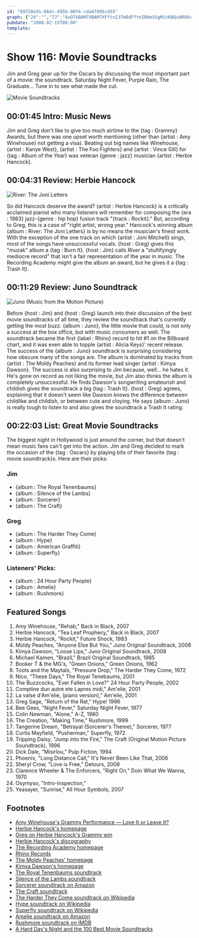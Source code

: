 ```yaml
---
id: "89728e91-86dc-495b-90f4-cda4f095c455"
graph: {"2X":"","7J":"4vO7kBAM7XBAM7XFftnI3TmBdFftnIBHm1GgMit6BQsAMX6cfd","J5":"BQsAMX6cfdBHm1GBQsAM9mGE0pDz6fpDz6fzDu1m","10R":"Fr9srLqDlKFr9srahGzL6n2yoFr9srBE24iFr9srBGcdlFr9sr7Fa2gFr9srFr9srSIHpz8pNlmFr9srFr9srhGO8YFr9srj475b"}
pubdate: "2008-02-15T00:00"
template: 
---
```






# Show 116: Movie Soundtracks

Jim and Greg gear up for the Oscars by discussing the most important part of a movie: the soundtrack. Saturday Night Fever, Purple Rain, The Graduate... Tune in to see what made the cut.

![Movie Soundtracks](https://static.soundopinions.org/images/2008/singinginrain.jpg)



## 00:01:45 Intro: Music News

Jim and Greg don't like to give too much airtime to the {tag : Grammy} Awards, but there was one upset worth mentioning (other than {artist : Amy Winehouse} not getting a visa). Beating out big names like Winehouse, {artist : Kanye West}, {artist : The Foo Fighters} and {artist : Vince Gill} for {tag : Album of the Year} was veteran {genre : jazz} musician {artist : Herbie Hancock}.



## 00:04:31 Review: Herbie Hancock

![River: The Joni Letters](https://static.soundopinions.org/assets/116/7J0.jpg)

So did Hancock deserve the award? {artist : Herbie Hancock} is a critically acclaimed pianist who many listeners will remember for composing the {era : 1983} jazz-{genre : hip hop} fusion track "{track : Rockit}." But, according to Greg, this is a case of "right artist, wrong year." Hancock's winning album {album : River: The Joni Letters} is by no means the musician's finest work. With the exception of the one track on which {artist : Joni Mitchell} sings, most of the songs have unsuccessful vocals. {host : Greg} gives this "muzak" album a {tag : Burn It}. {host : Jim} calls *River* a "stultifyingly mediocre record" that isn't a fair representation of the year in music. The Recording Academy might give the album an award, but he gives it a {tag : Trash It}.



## 00:11:29 Review: Juno Soundtrack

![Juno (Music from the Motion Picture)](https://static.soundopinions.org/assets/116/J50.jpg)

Before {host : Jim} and {host : Greg} launch into their discussion of the best movie soundtracks of all time, they review the soundtrack that's currently getting the most buzz. {album : Juno}, the little movie that could, is not only a success at the box office, but with music consumers as well. The soundtrack became the first {label : Rhino} record to hit #1 on the Billboard chart, and it was even able to topple {artist : Alicia Keys}' recent release. The success of the {album : Juno} soundtrack is surprising considering how obscure many of the songs are. The album is dominated by tracks from {artist : The Moldy Peaches} and its former lead singer {artist : Kimya Dawson}. The success is also surprising to Jim because, well... he hates it. He's gone on record as not liking the movie, but Jim also thinks the album is completely unsuccessful. He finds Dawson's songwriting amateurish and childish gives the soundtrack a big {tag : Trash It}. {host : Greg} agrees, explaining that it doesn't seem like Dawson knows the difference between childlike and childish, or between cute and cloying. He says {album : Juno} is really tough to listen to and also gives the soundtrack a Trash It rating.



## 00:22:03 List: Great Movie Soundtracks

The biggest night in Hollywood is just around the corner, but that doesn't mean music fans can't get into the action. Jim and Greg decided to mark the occasion of the {tag : Oscars} by playing bits of their favorite {tag : movie soundtrack}s. Here are their picks:


### Jim

- {album : The Royal Tenenbaums}
- {album : Silence of the Lambs}
- {album : Sorcerer}
- {album : The Craft}


### Greg

- {album : The Harder They Come}
- {album : Hype}
- {album : American Graffiti}
- {album : Superfly}


### Listeners' Picks:

- {album : 24 Hour Party People}
- {album : Amelie}
- {album : Rushmore}



## Featured Songs

1. Amy Winehouse, "Rehab," Back in Black, 2007
2. Herbie Hancock, "Tea Leaf Prophecy," Back in Black, 2007
3. Herbie Hancock, "Rockit," Future Shock, 1983
4. Moldy Peaches, "Anyone Else But You," Juno Original Soundtrack, 2008
5. Kimya Dawson, "Loose Lips," Juno Original Soundtrack, 2008
6. Michael Kamen, "Brazil," Brazil Original Soundtrack, 1985
7. Booker T & the MG's, "Green Onions," Green Onions, 1962
8. Toots and the Maytals, "Pressure Drop," The Harder They Come, 1972
9. Nico, "These Days," The Royal Tenebaums, 2001
10. The Buzzcocks, "Ever Fallen in Love?" 24 Hour Party People, 2002
11. Comptine dun autre ete Lapres midi," Am'elie, 2001
12. La valse d'Am'elie, (piano version)," Am'elie, 2001
13. Greg Sage, "Return of the Rat," Hype! 1996
14. Bee Gees, "Night Fever," Saturday Night Fever, 1977
15. Colin Newman, "Alone," A-Z, 1980
16. The Creation, "Making Time," Rushmore, 1999
17. Tangerine Dream, "Betrayal (Sorcerer's Theme)," Sorcerer, 1977
18. Curtis Mayfield, "Pusherman," Superfly, 1972
19. Tripping Daisy, "Jump into the Fire," The Craft (Original Motion Picture Soundtrack), 1996
20. Dick Dale, "Misirlou," Pulp Fiction, 1994
21. Phoenix, "Long Distance Call," It's Never Been Like That, 2006
22. Sheryl Crow, "Love is Free," Detours, 2008
23. Clarence Wheeler & The Enforcers, "Right On," Doin What We Wanna, 1970
24. Osymyso, "Intro-Inspection,"
25. Yeasayer, "Sunrise," All Hour Symbols, 2007



## Footnotes

- [Amy Winehouse's Grammy Performance — Love It or Leave It?](http://popsugar.com/1033917)
- [Herbie Hancock's homepage](http://www.herbiehancock.com/)
- [Greg on Herbie Hancock's Grammy win](http://leisureblogs.chicagotribune.com/turn_it_up/2008/02/herbie-hancocks.html#more)
- [Herbie Hancock's discography](http://www.herbiehancock.com/music/)
- [The Recording Academy homepage](http://www.grammy.com/Recording_Academy/)
- [Rhino Records](http://www.rhino.com/)
- [The Moldy Peaches' homepage](http://www.moldypeaches.com/)
- [Kimya Dawson's homepage](http://www.kimyadawson.com/)
- [The Royal Tenenbaums soundtrack](http://www.royaltenenbaums.com/soundtrack.html)
- [Silence of the Lambs soundtrack](http://www.imdb.com/title/tt0102926/soundtrack)
- [Sorcerer soundtrack on Amazon](http://www.amazon.com/Sorcerer-1977-Film-Tangerine-Dream/dp/B000002OOK)
- [The Craft soundtrack](http://www.soundtrackinfo.com/title/craft.asp)
- [The Harder They Come soundtrack on Wikipedia](http://en.wikipedia.org/wiki/The_Harder_They_Come_(soundtrack))
- [Hype soundtrack on Wikipedia](http://en.wikipedia.org/wiki/Hype!_(soundtrack))
- [Superfly soundtrack on Wikipedia](http://en.wikipedia.org/wiki/Superfly_(soundtrack))
- [Amelie soundtrack on Amazon](http://www.amazon.com/Amelie-Soundtrack-Recording-Yann-Tiersen/dp/B00005O6PA)
- [Rushmore soundtrack on IMDB](http://www.imdb.com/title/tt0128445/soundtrack)
- [A Hard Day's Night and the 100 Best Movie Soundtracks](http://www.ew.com/ew/article/0,,254121,00.html)